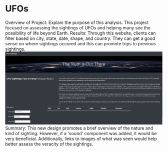 # UFOs
Overview of Project: Explain the purpose of this analysis.
    This project focused on assessing the sightings of UFOs and helping many see the possibility of life beyond Earth.
Results: 
    Through this website, clients can filter based on city, state, date, shape, and country. They can get a good sense on where sightings occured and this can promote trips to previous sightings. 
    ![Website](https://github.com/BBright07/UFOs/blob/main/Webpage.JPG) 
Summary: 
    This new design promotes a brief overview of the nature and kind of sighting. However, if a 'sound' component was added, it would be very beneficial. Additionally, links to images of what was seen would help better assess the veracity of the sightings.
